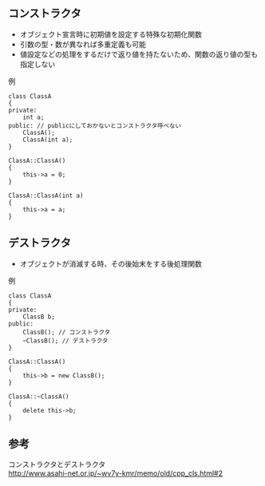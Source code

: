 ## コンストラクタ
- オブジェクト宣言時に初期値を設定する特殊な初期化関数
- 引数の型・数が異なれば多重定義も可能
- 値設定などの処理をするだけで返り値を持たないため、関数の返り値の型も指定しない

例
```
class ClassA
{
private:
    int a;
public: // publicにしておかないとコンストラクタ呼べない
    ClassA();
    ClassA(int a);
}

ClassA::ClassA()
{
    this->a = 0;
}

ClassA::ClassA(int a)
{
    this->a = a;
}
```

## デストラクタ
- オブジェクトが消滅する時、その後始末をする後処理関数

例
```
class ClassA
{
private:
    ClassB b;
public:
    ClassB(); // コンストラクタ
    ~ClassB(); // デストラクタ
}

ClassA::ClassA()
{
    this->b = new ClassB();
}

ClassA::~ClassA()
{
    delete this->b;
}
```

## 参考
コンストラクタとデストラクタ  
http://www.asahi-net.or.jp/~wv7y-kmr/memo/old/cpp_cls.html#2
